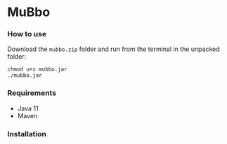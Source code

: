 # MuBbo

### How to use

Download the `mubbo.zip` folder and run from the terminal in the unpacked folder:
```
chmod u+x mubbo.jar
./mubbo.jar
```

### Requirements

- Java 11
- Maven

### Installation


